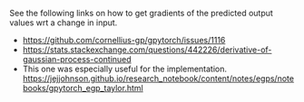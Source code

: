 See the following links on how to get gradients of the predicted output values wrt a change in input.  

- https://github.com/cornellius-gp/gpytorch/issues/1116
- https://stats.stackexchange.com/questions/442226/derivative-of-gaussian-process-continued
- This one was especially useful for the implementation.
  https://jejjohnson.github.io/research_notebook/content/notes/egps/notebooks/gpytorch_egp_taylor.html

